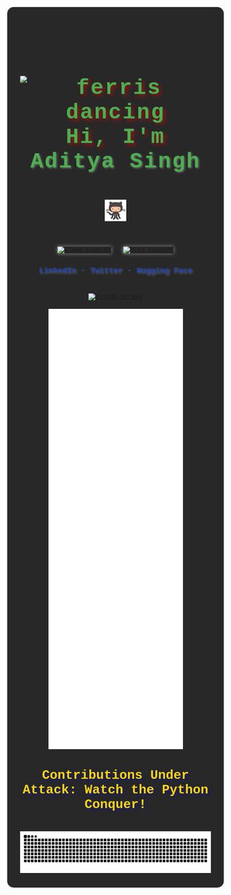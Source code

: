 <div align="center" style="font-family: 'Courier New', Courier, monospace; color: #fff; background-color: #282828; padding: 30px; border-radius: 15px; box-shadow: 0px 0px 10px rgba(255, 255, 255, 0.3);">
  <h1 style="font-size: 50px; color: #4CAF50; text-shadow: 5px 5px 10px rgba(255, 0, 0, 0.5); letter-spacing: 3px; font-weight: bold;">
     <img src="https://i.redd.it/tsy10hp4ukq21.gif" alt="ferris dancing" width="50" style="margin-top: 60px;" />
    Hi, I'm <a href="https://github.com/EchoSingh" style="color: #4CAF50; text-decoration: none; font-weight: bold; text-shadow: 2px 2px 4px rgba(255, 255, 255, 0.3);">Aditya Singh</a>
    <img src="https://github.com/EchoSingh/EchoSingh/blob/main/octocat.gif" alt="octocat" width="50" style="margin-top: 60px;" />
  </h1>

  <p>
    <a href="https://github.com/EchoSingh/">
      <img src="https://komarev.com/ghpvc/?username=EchoSingh&color=1E40AF&label=Profile+Views" alt="Views Counter" style="margin: 10px; box-shadow: 0px 0px 8px rgba(255, 255, 255, 0.5);"/>
    </a>
    <a href="https://github.com/EchoSingh">
      <img src="https://hits.seeyoufarm.com/api/count/incr/badge.svg?url=https%3A%2F%2Fgithub.com%2FEchoSingh1212%2Fhit-counter&count_bg=%231E40AF&title_bg=%231E3A8A&title=Hits" alt="Hits Counter" style="margin: 10px; box-shadow: 0px 0px 8px rgba(255, 255, 255, 0.5);"/>
    </a>
  </p>

  <h4 style="color: #1E40AF; font-size: 18px; margin-top: 20px;">
    <a href="https://www.linkedin.com/in/adityasinghgdev/" style="color: #1E40AF; text-decoration: none; font-weight: bold; text-shadow: 2px 2px 4px rgba(255, 255, 255, 0.3);">LinkedIn</a>
    <span style="color: #2563EB;"> · </span>
    <a href="https://twitter.com/ADITYAS01117542" style="color: #1E40AF; text-decoration: none; font-weight: bold; text-shadow: 2px 2px 4px rgba(255, 255, 255, 0.3);">Twitter</a>
    <span style="color: #2563EB;"> · </span>
    <a href="https://huggingface.co/adi2606" style="color: #1E40AF; text-decoration: none; font-weight: bold; text-shadow: 2px 2px 4px rgba(255, 255, 255, 0.3);">Hugging Face</a>
  </h4>

  <div>
    <a href="https://git.io/streak-stats">
      <img src="https://github-readme-streak-stats-seven-azure.vercel.app?user=EchoSingh&theme=tokyonight-duo&hide_border=true&short_numbers=true&date_format=j%20M%5B%20Y%5D&mode=weekly" alt="GitHub Streak" style="margin-top: 20px;"/>
    </a>
  </div>

  <div>
    <picture>
      <img src="github-metrics-main.svg" alt="GitHub Metrics" loading="lazy" title="GitHub Metrics" style="margin-top: 20px;"/>
    </picture>
  </div>

  <h2 style="font-size: 30px; color: #FFD700; text-shadow: 3px 3px 8px rgba(0, 0, 255, 0.5); margin-top: 40px;">
    Contributions Under Attack: Watch the Python Conquer!
  </h2>

  <div>
    <picture>
      <img src="https://github.com/EchoSingh/EchoSingh/blob/output/snake2.svg" alt="GitHub Contribution Snake" loading="lazy" title="GitHub Contribution Snake" style="margin-top: 20px;"/>
    </picture>
  </div>
</div>
